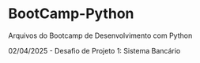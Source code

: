 # BootCamp-Python

Arquivos do Bootcamp de Desenvolvimento com Python

02/04/2025 - Desafio de Projeto 1: Sistema Bancário
